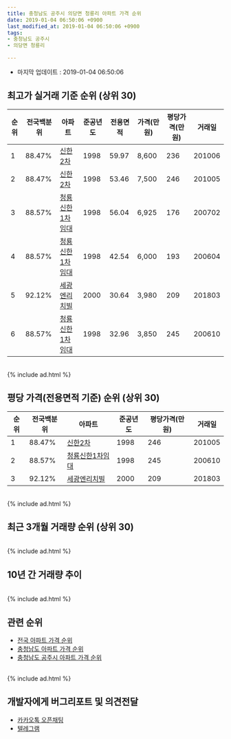 ```yaml
---
title: 충청남도 공주시 의당면 청룡리 아파트 가격 순위
date: 2019-01-04 06:50:06 +0900
last_modified_at: 2019-01-04 06:50:06 +0900
tags:
- 충청남도 공주시
- 의당면 청룡리

---
```


* 마지막 업데이트 : 2019-01-04 06:50:06

## 최고가 실거래 기준 순위 (상위 30)


|순위|전국백분위|아파트|준공년도|전용면적|가격(만원)|평당가격(만원)|거래일|
|---|---|---|---|---|---|---|---|
|1|88.47%|[신한2차](https://search.naver.com/search.naver?query=%EC%B6%A9%EC%B2%AD%EB%82%A8%EB%8F%84+%EA%B3%B5%EC%A3%BC%EC%8B%9C+%EC%9D%98%EB%8B%B9%EB%A9%B4+%EC%B2%AD%EB%A3%A1%EB%A6%AC+%EC%8B%A0%ED%95%9C2%EC%B0%A8)|1998|59.97|8,600|236|201006|
|2|88.47%|[신한2차](https://search.naver.com/search.naver?query=%EC%B6%A9%EC%B2%AD%EB%82%A8%EB%8F%84+%EA%B3%B5%EC%A3%BC%EC%8B%9C+%EC%9D%98%EB%8B%B9%EB%A9%B4+%EC%B2%AD%EB%A3%A1%EB%A6%AC+%EC%8B%A0%ED%95%9C2%EC%B0%A8)|1998|53.46|7,500|246|201005|
|3|88.57%|[청룡신한1차임대](https://search.naver.com/search.naver?query=%EC%B6%A9%EC%B2%AD%EB%82%A8%EB%8F%84+%EA%B3%B5%EC%A3%BC%EC%8B%9C+%EC%9D%98%EB%8B%B9%EB%A9%B4+%EC%B2%AD%EB%A3%A1%EB%A6%AC+%EC%B2%AD%EB%A3%A1%EC%8B%A0%ED%95%9C1%EC%B0%A8%EC%9E%84%EB%8C%80)|1998|56.04|6,925|176|200702|
|4|88.57%|[청룡신한1차임대](https://search.naver.com/search.naver?query=%EC%B6%A9%EC%B2%AD%EB%82%A8%EB%8F%84+%EA%B3%B5%EC%A3%BC%EC%8B%9C+%EC%9D%98%EB%8B%B9%EB%A9%B4+%EC%B2%AD%EB%A3%A1%EB%A6%AC+%EC%B2%AD%EB%A3%A1%EC%8B%A0%ED%95%9C1%EC%B0%A8%EC%9E%84%EB%8C%80)|1998|42.54|6,000|193|200604|
|5|92.12%|[세광엔리치빌](https://search.naver.com/search.naver?query=%EC%B6%A9%EC%B2%AD%EB%82%A8%EB%8F%84+%EA%B3%B5%EC%A3%BC%EC%8B%9C+%EC%9D%98%EB%8B%B9%EB%A9%B4+%EC%B2%AD%EB%A3%A1%EB%A6%AC+%EC%84%B8%EA%B4%91%EC%97%94%EB%A6%AC%EC%B9%98%EB%B9%8C)|2000|30.64|3,980|209|201803|
|6|88.57%|[청룡신한1차임대](https://search.naver.com/search.naver?query=%EC%B6%A9%EC%B2%AD%EB%82%A8%EB%8F%84+%EA%B3%B5%EC%A3%BC%EC%8B%9C+%EC%9D%98%EB%8B%B9%EB%A9%B4+%EC%B2%AD%EB%A3%A1%EB%A6%AC+%EC%B2%AD%EB%A3%A1%EC%8B%A0%ED%95%9C1%EC%B0%A8%EC%9E%84%EB%8C%80)|1998|32.96|3,850|245|200610|


<br>
{% include ad.html %}
<br>

## 평당 가격(전용면적 기준) 순위 (상위 30)


|순위|전국백분위|아파트|준공년도|평당가격(만원)|거래일|
|---|---|---|---|---|---|
|1|88.47%|[신한2차](https://search.naver.com/search.naver?query=%EC%B6%A9%EC%B2%AD%EB%82%A8%EB%8F%84+%EA%B3%B5%EC%A3%BC%EC%8B%9C+%EC%9D%98%EB%8B%B9%EB%A9%B4+%EC%B2%AD%EB%A3%A1%EB%A6%AC+%EC%8B%A0%ED%95%9C2%EC%B0%A8)|1998|246|201005|
|2|88.57%|[청룡신한1차임대](https://search.naver.com/search.naver?query=%EC%B6%A9%EC%B2%AD%EB%82%A8%EB%8F%84+%EA%B3%B5%EC%A3%BC%EC%8B%9C+%EC%9D%98%EB%8B%B9%EB%A9%B4+%EC%B2%AD%EB%A3%A1%EB%A6%AC+%EC%B2%AD%EB%A3%A1%EC%8B%A0%ED%95%9C1%EC%B0%A8%EC%9E%84%EB%8C%80)|1998|245|200610|
|3|92.12%|[세광엔리치빌](https://search.naver.com/search.naver?query=%EC%B6%A9%EC%B2%AD%EB%82%A8%EB%8F%84+%EA%B3%B5%EC%A3%BC%EC%8B%9C+%EC%9D%98%EB%8B%B9%EB%A9%B4+%EC%B2%AD%EB%A3%A1%EB%A6%AC+%EC%84%B8%EA%B4%91%EC%97%94%EB%A6%AC%EC%B9%98%EB%B9%8C)|2000|209|201803|


<br>
{% include ad.html %}
<br>

## 최근 3개월 거래량 순위 (상위 30)


<div style="width:100%;">
    <canvas id="deal_count_ranking" height="250"></canvas>
</div>


<script>
new Chart(document.getElementById("deal_count_ranking"), {
    type: 'horizontalBar',
    data: {
        labels: ['신한2차', '청룡신한1차임대'],
        datasets: [{
            label: '실거래 수',
            data: [5, 1],
            borderColor: "rgba(255, 0, 128, 1)",
            backgroundColor: "rgba(255, 0, 128, 0.5)",
            fill: false,
        }]
    },
    options: {
        responsive: true,
        title: {
            display: true,
            text: '최근 3개월 거래량 순위'
        },
        tooltips: {
            mode: 'index',
            intersect: false,
            callbacks: {
                title: function(tooltipItems, data) {
                    return "실거래 수:";
                },
                label: function(tooltipItem, data) {
                    return data.labels[tooltipItem.index] + ": " + tooltipItem.xLabel;
                }
            }
        },
        hover: {
            mode: 'nearest',
            intersect: true
        },
        scales: {
            xAxes: [{
                display: true,
                scaleLabel: {
                    display: true,
                    labelString: '실거래 수'
                },
                ticks: {
                    suggestedMin: 0,
                }
            }],
            yAxes: [{
                display: true,
                ticks: {
                    autoSkip: false,
                    callback: function(value, index, values) {
                        if (value.length > 15)
                            return value.substr(0, 13) + "...";
                        else
                            return value;
                    }
                },
                scaleLabel: {
                    display: false,
                }
            }]
        }
    }
});

</script>


<br>
{% include ad.html %}
<br>

## 10년 간 거래량 추이


<div style="width:100%;">
    <canvas id="deal_progress" height="250"></canvas>
</div>

<script>
new Chart(document.getElementById("deal_progress"), {
    type: 'line',
    data: {
        labels: ['200901','200902','200903','200904','200905','200906','200907','200908','200909','200910','200911','200912','201001','201002','201003','201004','201005','201006','201007','201008','201009','201010','201011','201012','201101','201102','201103','201104','201105','201106','201107','201108','201109','201110','201111','201112','201201','201202','201203','201204','201205','201206','201207','201208','201209','201210','201211','201212','201301','201302','201303','201304','201305','201306','201307','201308','201309','201310','201311','201312','201401','201402','201403','201404','201405','201406','201407','201408','201409','201410','201411','201412','201501','201502','201503','201504','201505','201506','201507','201508','201509','201510','201511','201512','201601','201602','201603','201604','201605','201606','201607','201608','201609','201610','201611','201612','201701','201702','201703','201704','201705','201706','201707','201708','201709','201710','201711','201712','201801','201802','201803','201804','201805','201806','201807','201808','201809','201810','201811','201812','201901'],
        datasets: [{
            label: '실거래 수',
            pointRadius: 1,
            data: [3, 1, 1, 1, 1, 4, 1, 7, 4, 2, 3, 5, 3, 1, 4, 1, 6, 1, 1, 0, 2, 5, 3, 0, 5, 6, 5, 9, 9, 8, 9, 10, 9, 5, 6, 5, 7, 6, 14, 8, 8, 7, 7, 3, 4, 5, 8, 10, 8, 9, 9, 12, 5, 5, 5, 11, 9, 6, 6, 7, 9, 7, 3, 14, 8, 5, 10, 4, 7, 6, 7, 3, 11, 2, 5, 8, 2, 5, 6, 8, 4, 3, 4, 2, 3, 3, 9, 2, 3, 5, 6, 4, 4, 6, 4, 8, 2, 8, 13, 4, 9, 6, 2, 2, 3, 5, 4, 4, 5, 3, 3, 4, 8, 3, 0, 4, 6, 3, 5, 1, 0],
            borderColor: "rgba(255, 201, 14, 1)",
            backgroundColor: "rgba(255, 201, 14, 0.5)",
            fill: true,
        }]
    },
    options: {
        responsive: true,
        title: {
            display: true,
            text: '10년간 거래량 추이'
        },
        tooltips: {
            mode: 'index',
            intersect: false,
        },
        hover: {
            mode: 'nearest',
            intersect: true
        },
        scales: {
            xAxes: [{
                display: true,
                scaleLabel: {
                    display: true,
                    labelString: '년/월'
                }
            }],
            yAxes: [{
                display: true,
                ticks: {
                    suggestedMin: 0,
                },
                scaleLabel: {
                    display: true,
                    labelString: '실거래 수'
                }
            }]
        }
    }
});

</script>


<br>
{% include ad.html %}
<br>

## 관련 순위

- [전국 아파트 가격 순위](https://inasie.github.io/apt-ranking/전국)
- [충청남도 아파트 가격 순위](https://inasie.github.io/apt-ranking/충청남도)
- [충청남도 공주시 아파트 가격 순위](https://inasie.github.io/apt-ranking/충청남도-공주시)


<br>
{% include ad.html %}
<br>

## 개발자에게 버그리포트 및 의견전달

- [카카오톡 오픈채팅](https://open.kakao.com/o/gLJUAP4)
- [텔레그램](https://t.me/inasie)

